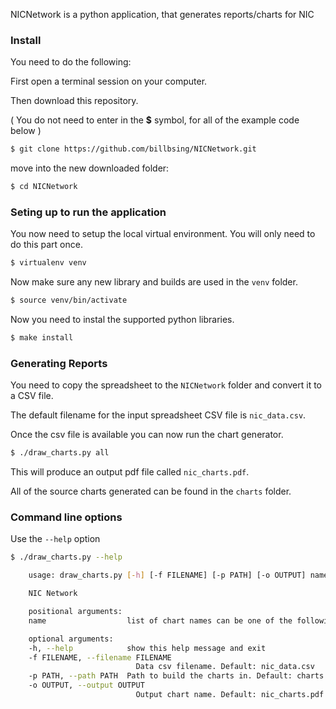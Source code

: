 
NICNetwork is a python application, that generates reports/charts for NIC


### Install

You need to do the following:

First open a terminal session on your computer.

Then download this repository.

( You do not need to enter in the  **$** symbol, for all of the example code below )

```bash
$ git clone https://github.com/billbsing/NICNetwork.git
```

move into the new downloaded folder:

```bash
$ cd NICNetwork
```

### Seting up to run the application

You now need to setup the local virtual environment. You will only need to do this part once.

```bash
$ virtualenv venv
```

Now make sure any new library and builds are used in the `venv` folder.

```bash
$ source venv/bin/activate
```

Now you need to instal the supported python libraries.

```bash
$ make install
```

### Generating Reports

You need to copy the spreadsheet to the `NICNetwork` folder and convert it to a CSV file.

The default filename for the input spreadsheet CSV file is `nic_data.csv`.

Once the csv file is available you can now run the chart generator.

```bash
$ ./draw_charts.py all

```

This will produce an output pdf file called `nic_charts.pdf`.

All of the source charts generated can be found in the `charts` folder.

### Command line options

Use the `--help` option

```bash
$ ./draw_charts.py --help

    usage: draw_charts.py [-h] [-f FILENAME] [-p PATH] [-o OUTPUT] name

    NIC Network

    positional arguments:
    name                  list of chart names can be one of the following: [all, country, sector].

    optional arguments:
    -h, --help            show this help message and exit
    -f FILENAME, --filename FILENAME
                            Data csv filename. Default: nic_data.csv
    -p PATH, --path PATH  Path to build the charts in. Default: charts
    -o OUTPUT, --output OUTPUT
                            Output chart name. Default: nic_charts.pdf

```

